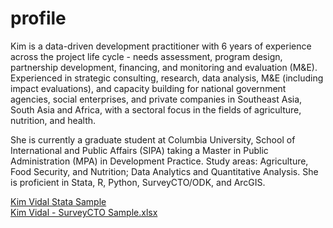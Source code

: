 # profile

Kim is a data-driven development practitioner with 6 years of experience across the project life cycle - needs assessment, program design, partnership development, financing, and monitoring and evaluation (M&E). Experienced in strategic consulting, research, data analysis, M&E (including impact evaluations), and capacity building for national government agencies, social enterprises, and private companies in Southeast Asia, South Asia and Africa, with a sectoral focus in the fields of agriculture, nutrition, and health.

She is currently a graduate student at Columbia University, School of International and Public Affairs (SIPA) taking a Master in Public Administration (MPA) in Development Practice. Study areas: Agriculture, Food Security, and Nutrition; Data Analytics and Quantitative Analysis. She is proficient in Stata, R, Python, SurveyCTO/ODK, and ArcGIS.

[Kim Vidal Stata Sample](https://raw.githubusercontent.com/kimlouisev/profile/refs/heads/main/Kim%20Vidal%20-%20Stata%20sample_Regression%20Discountinuity%20Design%20.do)
<br> 
[Kim Vidal - SurveyCTO Sample.xlsx](https://github.com/user-attachments/files/18633999/Kim.Vidal.-.SurveyCTO.Sample.xlsx)

